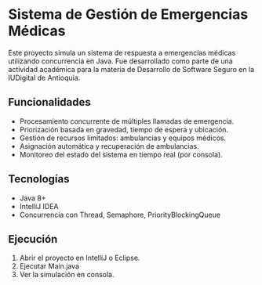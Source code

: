# Sistema de Gestión de Emergencias Médicas

Este proyecto simula un sistema de respuesta a emergencias médicas utilizando concurrencia en Java. Fue desarrollado como parte de una actividad académica para la materia de Desarrollo de Software Seguro en la IUDigital de Antioquia.

## Funcionalidades
- Procesamiento concurrente de múltiples llamadas de emergencia.
- Priorización basada en gravedad, tiempo de espera y ubicación.
- Gestión de recursos limitados: ambulancias y equipos médicos.
- Asignación automática y recuperación de ambulancias.
- Monitoreo del estado del sistema en tiempo real (por consola).

## Tecnologías
- Java 8+
- IntelliJ IDEA
- Concurrencia con Thread, Semaphore, PriorityBlockingQueue

## Ejecución
1. Abrir el proyecto en IntelliJ o Eclipse.
2. Ejecutar Main.java
3. Ver la simulación en consola.
